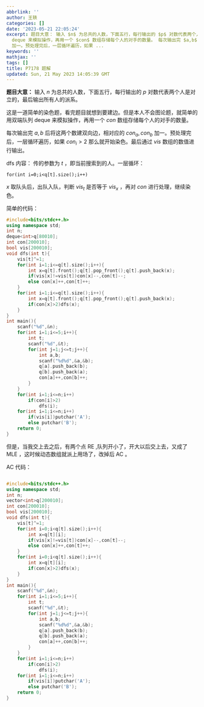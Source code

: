 ```yaml
---
abbrlink: ''
author: 王轶
categories: []
date: '2023-05-21 22:05:24'
excerpt: 题目大意： 输入 $n$ 为总共的人数，下面五行，每行输出的 $p$ 对数代表两个人是对立的，最后输出所有人的派系。 这是一道简单的染色题，看完题目就想到要建边。但是本人不会图论题，就简单的用双端队列
  deque 来模拟操作，再用一个 $con$ 数组存储每个人的对手的数量。 每次输出完 $a,b$ 后将这两个数建双向边，相对应的 $con_a,con_b$
  加一。预处理完后，一层循环遍历，如果 ...
keywords: ''
mathjax: ''
tags: []
title: P7178 题解
updated: Sun, 21 May 2023 14:05:39 GMT
---
```

**题目大意：**
输入 $n$ 为总共的人数，下面五行，每行输出的 $p$ 对数代表两个人是对立的，最后输出所有人的派系。

这是一道简单的染色题，看完题目就想到要建边。但是本人不会图论题，就简单的用双端队列 deque 来模拟操作，再用一个 $con$ 数组存储每个人的对手的数量。

每次输出完 $a,b$ 后将这两个数建双向边，相对应的 $con_a,con_b$ 加一。预处理完后，一层循环遍历，如果 $con_i > 2$ 那么就开始染色。最后通过 $vis$ 数组的数值进行输出。

dfs 内容：
传的参数为 $t$ ，即当前搜索到的人。一层循环：

``for(int i=0;i<q[t].size();i++)``

$x$ 取队头后，出队入队，判断 $vis_t$ 是否等于 $vis_x$ ，再对 $con$ 进行处理，继续染色。

简单的代码：

```cpp
#include<bits/stdc++.h>
using namespace std;
int n;
deque<int>q[80010];
int con[200010];
bool vis[200010];
void dfs(int t){
	vis[t]^=1;
	for(int i=1;i<=q[t].size();i++){
		int x=q[t].front();q[t].pop_front();q[t].push_back(x);
		if(vis[x]!=vis[t])con[x]--,con[t]--;
		else con[x]++,con[t]++;
	}
	for(int i=1;i<=q[t].size();i++){
		int x=q[t].front();q[t].pop_front();q[t].push_back(x);
		if(con[x]>2)dfs(x);
	}
}
int main(){
	scanf("%d",&n);
	for(int i=1;i<=5;i++){
		int t;
		scanf("%d",&t);
		for(int j=1;j<=t;j++){
			int a,b;
			scanf("%d%d",&a,&b);
			q[a].push_back(b);
			q[b].push_back(a);
			con[a]++,con[b]++;
		}
	}
	for(int i=1;i<=n;i++)
		if(con[i]>2)
			dfs(i);
	for(int i=1;i<=n;i++)
		if(vis[i])putchar('A');
		else putchar('B');
	return 0;
}

```

但是，当我交上去之后，有两个点 RE ,队列开小了，开大以后交上去，又成了 MLE ，这时候动态数组就派上用场了，改掉后 AC 。

AC 代码：

```cpp

#include<bits/stdc++.h>
using namespace std;
int n;
vector<int>q[200010];
int con[200010];
bool vis[200010];
void dfs(int t){
	vis[t]^=1;
	for(int i=0;i<q[t].size();i++){
		int x=q[t][i];
		if(vis[x]!=vis[t])con[x]--,con[t]--;
		else con[x]++,con[t]++;
	}
	for(int i=0;i<q[t].size();i++){
		int x=q[t][i];
		if(con[x]>2)dfs(x);
	}
}
int main(){
	scanf("%d",&n);
	for(int i=1;i<=5;i++){
		int t;
		scanf("%d",&t);
		for(int j=1;j<=t;j++){
			int a,b;
			scanf("%d%d",&a,&b);
			q[a].push_back(b);
			q[b].push_back(a);
			con[a]++,con[b]++;
		}
	}
	for(int i=1;i<=n;i++)
		if(con[i]>2)
			dfs(i);
	for(int i=1;i<=n;i++)
		if(vis[i])putchar('A');
		else putchar('B');
	return 0;
}

```
